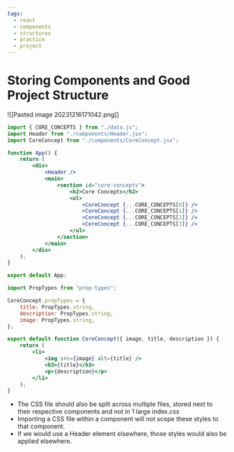 ```yaml
---
tags:
  - react
  - components
  - structures
  - practice
  - project
---
```

# Storing Components and Good Project Structure


![[Pasted image 20231216171042.png]]

```jsx
import { CORE_CONCEPTS } from "./data.js";
import Header from "./components/Header.jsx";
import CoreConcept from "./components/CoreConcept.jsx";

function App() {
	return (
		<div>
			<Header />
			<main>
				<section id="core-concepts">
					<h2>Core Concepts</h2>
					<ul>
						<CoreConcept {...CORE_CONCEPTS[0]} />
						<CoreConcept {...CORE_CONCEPTS[1]} />
						<CoreConcept {...CORE_CONCEPTS[2]} />
						<CoreConcept {...CORE_CONCEPTS[3]} />
					</ul>
				</section>
			</main>
		</div>
	);
}

export default App;

```

```jsx
import PropTypes from "prop-types";

CoreConcept.propTypes = {
	title: PropTypes.string,
	description: PropTypes.string,
	image: PropTypes.string,
};

export default function CoreConcept({ image, title, description }) {
	return (
		<li>
			<img src={image} alt={title} />
			<h3>{title}</h3>
			<p>{description}</p>
		</li>
	);
}

```

* The CSS file should also be split across multiple files, stored next to their respective components and not in 1 large index.css
* Importing a CSS file within a component will not scope these styles to that component.
* If we would use a Header element elsewhere, those styles would also be applied elsewhere.


